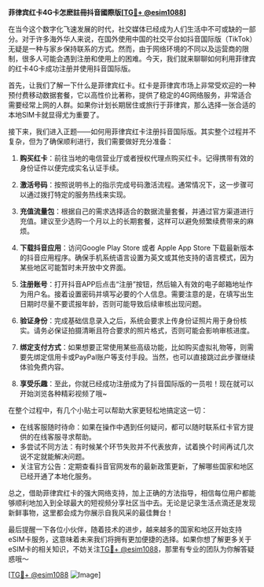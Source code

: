 **菲律宾红卡4G卡怎麽註冊抖音國際版[[TG💪+ @esim1088](https://t.me/s/esim1088)]**

在当今这个数字化飞速发展的时代，社交媒体已经成为人们生活中不可或缺的一部分。对于许多海外华人来说，在国外使用中国的社交平台如抖音国际版（TikTok）无疑是一种与家乡保持联系的方式。然而，由于网络环境的不同以及运营商的限制，很多人可能会遇到注册和使用上的困难。今天，我们就来聊聊如何利用菲律宾的红卡4G卡成功注册并使用抖音国际版。

首先，让我们了解一下什么是菲律宾红卡。红卡是菲律宾市场上非常受欢迎的一种预付费移动数据套餐，它以高性价比著称，提供了稳定的4G网络服务，非常适合需要经常上网的人群。如果你计划长期居住或旅行于菲律宾，那么选择一张合适的本地SIM卡就显得尤为重要了。

接下来，我们进入正题——如何用菲律宾红卡注册抖音国际版。其实整个过程并不复杂，但为了确保顺利进行，我们需要做好充分准备：

1. **购买红卡**：前往当地的电信营业厅或者授权代理点购买红卡。记得携带有效的身份证件以便完成实名认证手续。
   
2. **激活号码**：按照说明书上的指示完成号码激活流程。通常情况下，这一步骤可以通过拨打特定的服务热线来实现。

3. **充值流量包**：根据自己的需求选择适合的数据流量套餐，并通过官方渠道进行充值。建议至少选购一个月以上的长期套餐，这样可以避免频繁续费带来的麻烦。

4. **下载抖音应用**：访问Google Play Store 或者 Apple App Store 下载最新版本的抖音应用程序。确保手机系统语言设置为英文或其他支持的语言模式，因为某些地区可能暂时未开放中文界面。

5. **注册账号**：打开抖音APP后点击“注册”按钮，然后输入有效的电子邮箱地址作为用户名。接着设置密码并填写必要的个人信息。需要注意的是，在填写出生日期时尽量不要谎报年龄，否则可能导致后续审核出现问题。

6. **验证身份**：完成基础信息录入之后，系统会要求上传身份证照片用于身份核实。请务必保证拍摄清晰且符合要求的照片格式，否则可能会影响审核进度。

7. **绑定支付方式**：如果想要正常使用某些高级功能，比如购买虚拟礼物等，则需要先绑定信用卡或PayPal账户等支付手段。当然，也可以直接跳过此步骤继续体验免费内容。

8. **享受乐趣**：至此，你就已经成功注册成为了抖音国际版的一员啦！现在就可以开始浏览各种精彩视频了哦~

在整个过程中，有几个小贴士可以帮助大家更轻松地搞定这一切：
- 在线客服随时待命：如果在操作中遇到任何疑问，都可以随时联系红卡官方提供的在线客服寻求帮助。
- 多尝试不同方法：有时候某个环节失败并不代表放弃，试着换个时间再试几次说不定就能解决问题。
- 关注官方公告：定期查看抖音官网发布的最新政策更新，了解哪些国家和地区已经开通了本地化服务。

总之，借助菲律宾红卡的强大网络支持，加上正确的方法指导，相信每位用户都能够顺利地加入到全球最大的短视频分享社区当中去。无论是记录生活点滴还是发现新鲜事物，这里都会成为你展示自我风采的最佳舞台！

最后提醒一下各位小伙伴，随着技术的进步，越来越多的国家和地区开始支持eSIM卡服务，这意味着未来我们将拥有更加便捷的选择。如果你想了解更多关于eSIM卡的相关知识，不妨关注[TG💪+ @esim1088](https://t.me/s/esim1088)，那里有专业的团队为你解答疑惑哦～

[[TG💪+ @esim1088](https://t.me/s/esim1088) ![Image](https://i.postimg.cc/4NQfJmqS/Snipaste-2025-05-13-00-14-12.png)]